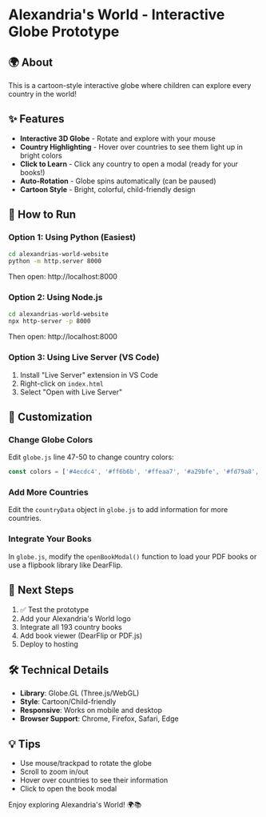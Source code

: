 # Alexandria's World - Interactive Globe Prototype

## 🌍 About
This is a cartoon-style interactive globe where children can explore every country in the world!

## ✨ Features
- **Interactive 3D Globe** - Rotate and explore with your mouse
- **Country Highlighting** - Hover over countries to see them light up in bright colors
- **Click to Learn** - Click any country to open a modal (ready for your books!)
- **Auto-Rotation** - Globe spins automatically (can be paused)
- **Cartoon Style** - Bright, colorful, child-friendly design

## 🚀 How to Run

### Option 1: Using Python (Easiest)
```bash
cd alexandrias-world-website
python -m http.server 8000
```
Then open: http://localhost:8000

### Option 2: Using Node.js
```bash
cd alexandrias-world-website
npx http-server -p 8000
```
Then open: http://localhost:8000

### Option 3: Using Live Server (VS Code)
1. Install "Live Server" extension in VS Code
2. Right-click on `index.html`
3. Select "Open with Live Server"

## 🎨 Customization

### Change Globe Colors
Edit `globe.js` line 47-50 to change country colors:
```javascript
const colors = ['#4ecdc4', '#ff6b6b', '#ffeaa7', '#a29bfe', '#fd79a8', '#fdcb6e', '#e17055', '#74b9ff'];
```

### Add More Countries
Edit the `countryData` object in `globe.js` to add information for more countries.

### Integrate Your Books
In `globe.js`, modify the `openBookModal()` function to load your PDF books or use a flipbook library like DearFlip.

## 📝 Next Steps
1. ✅ Test the prototype
2. Add your Alexandria's World logo
3. Integrate all 193 country books
4. Add book viewer (DearFlip or PDF.js)
5. Deploy to hosting

## 🛠️ Technical Details
- **Library**: Globe.GL (Three.js/WebGL)
- **Style**: Cartoon/Child-friendly
- **Responsive**: Works on mobile and desktop
- **Browser Support**: Chrome, Firefox, Safari, Edge

## 💡 Tips
- Use mouse/trackpad to rotate the globe
- Scroll to zoom in/out
- Hover over countries to see their information
- Click to open the book modal

Enjoy exploring Alexandria's World! 🌍📚
